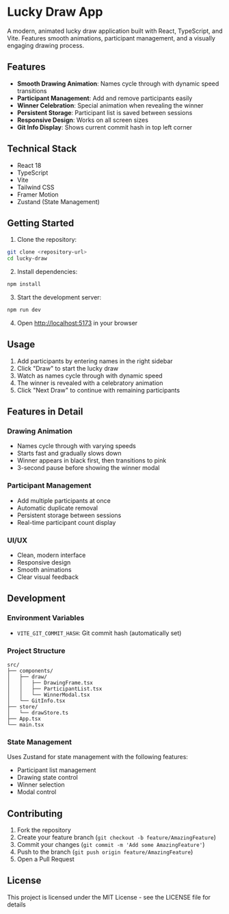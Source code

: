 # Lucky Draw App

A modern, animated lucky draw application built with React, TypeScript, and Vite. Features smooth animations, participant management, and a visually engaging drawing process.

## Features

- **Smooth Drawing Animation**: Names cycle through with dynamic speed transitions
- **Participant Management**: Add and remove participants easily
- **Winner Celebration**: Special animation when revealing the winner
- **Persistent Storage**: Participant list is saved between sessions
- **Responsive Design**: Works on all screen sizes
- **Git Info Display**: Shows current commit hash in top left corner

## Technical Stack

- React 18
- TypeScript
- Vite
- Tailwind CSS
- Framer Motion
- Zustand (State Management)

## Getting Started

1. Clone the repository:
```bash
git clone <repository-url>
cd lucky-draw
```

2. Install dependencies:
```bash
npm install
```

3. Start the development server:
```bash
npm run dev
```

4. Open [http://localhost:5173](http://localhost:5173) in your browser

## Usage

1. Add participants by entering names in the right sidebar
2. Click "Draw" to start the lucky draw
3. Watch as names cycle through with dynamic speed
4. The winner is revealed with a celebratory animation
5. Click "Next Draw" to continue with remaining participants

## Features in Detail

### Drawing Animation
- Names cycle through with varying speeds
- Starts fast and gradually slows down
- Winner appears in black first, then transitions to pink
- 3-second pause before showing the winner modal

### Participant Management
- Add multiple participants at once
- Automatic duplicate removal
- Persistent storage between sessions
- Real-time participant count display

### UI/UX
- Clean, modern interface
- Responsive design
- Smooth animations
- Clear visual feedback

## Development

### Environment Variables
- `VITE_GIT_COMMIT_HASH`: Git commit hash (automatically set)

### Project Structure
```
src/
├── components/
│   ├── draw/
│   │   ├── DrawingFrame.tsx
│   │   ├── ParticipantList.tsx
│   │   └── WinnerModal.tsx
│   └── GitInfo.tsx
├── store/
│   └── drawStore.ts
├── App.tsx
└── main.tsx
```

### State Management
Uses Zustand for state management with the following features:
- Participant list management
- Drawing state control
- Winner selection
- Modal control

## Contributing

1. Fork the repository
2. Create your feature branch (`git checkout -b feature/AmazingFeature`)
3. Commit your changes (`git commit -m 'Add some AmazingFeature'`)
4. Push to the branch (`git push origin feature/AmazingFeature`)
5. Open a Pull Request

## License

This project is licensed under the MIT License - see the LICENSE file for details
